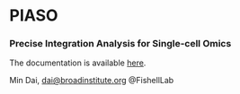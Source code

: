 # PIASO
### Precise Integration Analysis for Single-cell Omics

The documentation is available [here](https://genecell.github.io/PIASO/).

Min Dai, dai@broadinstitute.org @FishellLab


